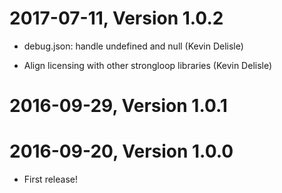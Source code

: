 2017-07-11, Version 1.0.2
=========================

 * debug.json: handle undefined and null (Kevin Delisle)

 * Align licensing with other strongloop libraries (Kevin Delisle)


2016-09-29, Version 1.0.1
=========================



2016-09-20, Version 1.0.0
=========================

 * First release!
